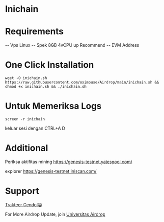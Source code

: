 # Inichain

# Requirements 

-- Vps Linux
-- Spek 8GB 4vCPU up Recommend
-- EVM Address

# One Click Installation
```
wget -O inichain.sh https://raw.githubusercontent.com/oximouse/Airdrop/main/inichain.sh && chmod +x inichain.sh && ./inichain.sh
```

# Untuk Memeriksa Logs

```
screen -r inichain
```

keluar sesi dengan CTRL+A D

# Additional

Periksa aktifitas mining
https://genesis-testnet.yatespool.com/

explorer
https://genesis-testnet.iniscan.com/

# Support

[Trakteer Cendol😁](https://trakteer.id/oximouse/tip) 

For More Airdrop Update, join [Universitas Airdrop](https://t.me/UniversitasAirdropid) 
